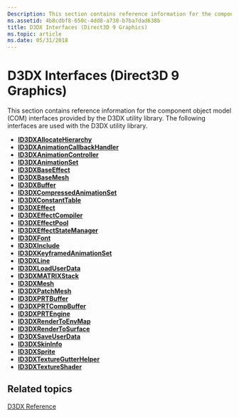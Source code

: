 ```yaml
---
Description: This section contains reference information for the component object model (COM) interfaces provided by the D3DX utility library. The following interfaces are used with the D3DX utility library.
ms.assetid: 4b8cdbf8-650c-4dd8-a730-b7ba7dad638b
title: D3DX Interfaces (Direct3D 9 Graphics)
ms.topic: article
ms.date: 05/31/2018
---
```


# D3DX Interfaces (Direct3D 9 Graphics)

This section contains reference information for the component object model (COM) interfaces provided by the D3DX utility library. The following interfaces are used with the D3DX utility library.

-   [**ID3DXAllocateHierarchy**](id3dxallocatehierarchy.md)
-   [**ID3DXAnimationCallbackHandler**](id3dxanimationcallbackhandler.md)
-   [**ID3DXAnimationController**](id3dxanimationcontroller.md)
-   [**ID3DXAnimationSet**](id3dxanimationset.md)
-   [**ID3DXBaseEffect**](id3dxbaseeffect.md)
-   [**ID3DXBaseMesh**](id3dxbasemesh.md)
-   [**ID3DXBuffer**](id3dxbuffer.md)
-   [**ID3DXCompressedAnimationSet**](id3dxcompressedanimationset.md)
-   [**ID3DXConstantTable**](id3dxconstanttable.md)
-   [**ID3DXEffect**](id3dxeffect.md)
-   [**ID3DXEffectCompiler**](id3dxeffectcompiler.md)
-   [**ID3DXEffectPool**](id3dxeffectpool.md)
-   [**ID3DXEffectStateManager**](id3dxeffectstatemanager.md)
-   [**ID3DXFont**](id3dxfont.md)
-   [**ID3DXInclude**](id3dxinclude.md)
-   [**ID3DXKeyframedAnimationSet**](id3dxkeyframedanimationset.md)
-   [**ID3DXLine**](id3dxline.md)
-   [**ID3DXLoadUserData**](id3dxloaduserdata.md)
-   [**ID3DXMATRIXStack**](id3dxmatrixstack.md)
-   [**ID3DXMesh**](id3dxmesh.md)
-   [**ID3DXPatchMesh**](id3dxpatchmesh.md)
-   [**ID3DXPRTBuffer**](id3dxprtbuffer.md)
-   [**ID3DXPRTCompBuffer**](id3dxprtcompbuffer.md)
-   [**ID3DXPRTEngine**](id3dxprtengine.md)
-   [**ID3DXRenderToEnvMap**](id3dxrendertoenvmap.md)
-   [**ID3DXRenderToSurface**](id3dxrendertosurface.md)
-   [**ID3DXSaveUserData**](id3dxsaveuserdata.md)
-   [**ID3DXSkinInfo**](id3dxskininfo.md)
-   [**ID3DXSprite**](id3dxsprite.md)
-   [**ID3DXTextureGutterHelper**](id3dxtexturegutterhelper.md)
-   [**ID3DXTextureShader**](id3dxtextureshader.md)

## Related topics

<dl> <dt>

[D3DX Reference](dx9-graphics-reference-d3dx.md)
</dt> </dl>

 

 



